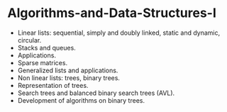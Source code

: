 # Algorithms-and-Data-Structures-I

- Linear lists: sequential, simply and doubly linked, static and dynamic, circular.
- Stacks and queues.
- Applications.
- Sparse matrices.
- Generalized lists and applications.
- Non linear lists: trees, binary trees.
- Representation of trees.
- Search trees and balanced binary search trees (AVL).
- Development of algorithms on binary trees.
